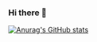 ### Hi there 👋
 
[![Anurag's GitHub stats](https://github-readme-stats.vercel.app/api?username=EliveltonCotrim&show_icons=true&theme=dark)](https://github.com/anuraghazra/github-readme-stats)
    
<!--
**EliveltonCotrim/EliveltonCotrim** is a ✨ _special_ ✨ repository because its `README.md` (this file) appears on your GitHub profile.

Here are some ideas to get you started:

- 🔭 I’m currently working on ...
- 🌱 I’m currently learning ...
- 👯 I’m looking to collaborate on ...
- 🤔 I’m looking for help with ...
- 💬 Ask me about ...
- 📫 How to reach me: ...
- 😄 Pronouns: ...
- ⚡ Fun fact: ...
-->

